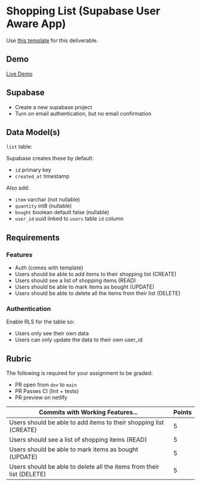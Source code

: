# Shopping List (Supabase User Aware App)

Use [this template](https://github.com/alchemycodelab/web-template-supabase) for this deliverable.

## Demo

[Live Demo](https://web-shopping-list-supabase.netlify.app/)

## Supabase

- Create a new supabase project
- Turn on email authentication, but no email confirmation

## Data Model(s)

`list` table:

Supabase creates these by default:

- `id` primary key
- `created_at` timestamp

Also add:

- `item` varchar (not nullable)
- `quantity`  int8 (nullable)
- `bought` boolean default false (nullable)
- `user_id` uuid linked to `users` table `id` column

## Requirements

### Features

- Auth (comes with template)
- Users should be able to add items to their shopping list (CREATE)
- Users should see a list of shopping items (READ)
- Users should be able to mark items as bought (UPDATE)
- Users should be able to delete all the items from their list (DELETE)

### Authentication

Enable RLS for the table so:

- Users only see their own data
- Users can only update the data to their own user_id

## Rubric

The following is required for your assignment to be graded:
- PR open from `dev` to `main`
- PR Passes CI (lint + tests)
- PR preview on netlify

| Commits with Working Features...                           | Points |
| ---------------------------------------------------------- | ------ |
| Users should be able to add items to their shopping list (CREATE)                     | 5 |
| Users should see a list of shopping items (READ)                      | 5 |
| Users should be able to mark items as bought (UPDATE)                     | 5 |
| Users should be able to delete all the items from their list (DELETE)                     | 5 |
